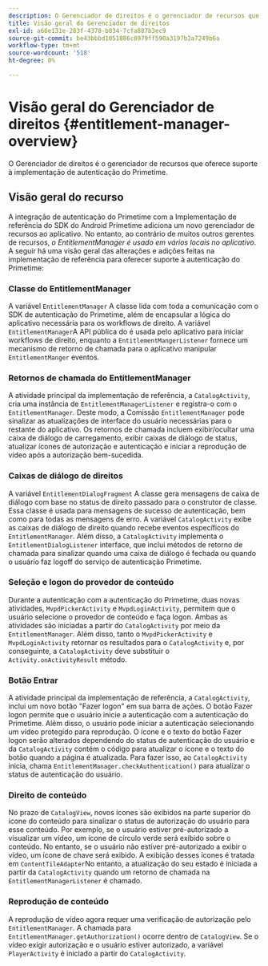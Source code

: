 ```yaml
---
description: O Gerenciador de direitos é o gerenciador de recursos que oferece suporte à implementação de autenticação do Primetime.
title: Visão geral do Gerenciador de direitos
exl-id: a66e131e-283f-4378-b834-7cfa887b3ec9
source-git-commit: be43bbbd1051886c8979ff590a3197b2a7249b6a
workflow-type: tm+mt
source-wordcount: '518'
ht-degree: 0%

---
```


# Visão geral do Gerenciador de direitos {#entitlement-manager-overview}

O Gerenciador de direitos é o gerenciador de recursos que oferece suporte à implementação de autenticação do Primetime.

## Visão geral do recurso

A integração de autenticação do Primetime com a Implementação de referência do SDK do Android Primetime adiciona um novo gerenciador de recursos ao aplicativo. No entanto, ao contrário de muitos outros gerentes de recursos, *o EntitlementManager é usado em vários locais no aplicativo*. A seguir há uma visão geral das alterações e adições feitas na implementação de referência para oferecer suporte à autenticação do Primetime:

### Classe do EntitlementManager

A variável `EntitlementManager` A classe lida com toda a comunicação com o SDK de autenticação do Primetime, além de encapsular a lógica do aplicativo necessária para os workflows de direito. A variável `EntitlementManager`A API pública do é usada pelo aplicativo para iniciar workflows de direito, enquanto a `EntitlementMangerListener` fornece um mecanismo de retorno de chamada para o aplicativo manipular `EntitlementManger` eventos.

### Retornos de chamada do EntitlementManager

A atividade principal da implementação de referência, a `CatalogActivity`, cria uma instância de `EntitlementManagerListener` e registra-o com o `EntitlementManager`. Deste modo, a Comissão `EntitlementManager` pode sinalizar as atualizações de interface do usuário necessárias para o restante do aplicativo. Os retornos de chamada incluem exibir/ocultar uma caixa de diálogo de carregamento, exibir caixas de diálogo de status, atualizar ícones de autorização e autenticação e iniciar a reprodução de vídeo após a autorização bem-sucedida.

### Caixas de diálogo de direitos

A variável `EntitlementDialogFragment` A classe gera mensagens de caixa de diálogo com base no status de direito passado para o construtor de classe. Essa classe é usada para mensagens de sucesso de autenticação, bem como para todas as mensagens de erro. A variável `CatalogActivity` exibe as caixas de diálogo de direito quando recebe eventos específicos do `EntitlementManager`. Além disso, a `CatalogActivity` implementa o `EntitlementDialogListener` interface, que inclui métodos de retorno de chamada para sinalizar quando uma caixa de diálogo é fechada ou quando o usuário faz logoff do serviço de autenticação Primetime.

### Seleção e logon do provedor de conteúdo

Durante a autenticação com a autenticação do Primetime, duas novas atividades, `MvpdPickerActivity` e `MvpdLoginActivity`, permitem que o usuário selecione o provedor de conteúdo e faça logon. Ambas as atividades são iniciadas a partir do `CatalogActivity` por meio da `EntitlementManager`. Além disso, tanto o `MvpdPickerActivity` e `MvpdLoginActivity` retornar os resultados para o `CatalogActivity` e, por conseguinte, a `CatalogActivity` deve substituir o `Activity.onActivityResult` método.

### Botão Entrar

A atividade principal da implementação de referência, a `CatalogActivity`, inclui um novo botão &quot;Fazer logon&quot; em sua barra de ações. O botão Fazer logon permite que o usuário inicie a autenticação com a autenticação do Primetime. Além disso, o usuário pode iniciar a autenticação selecionando um vídeo protegido para reprodução. O ícone e o texto do botão Fazer logon serão alterados dependendo do status de autenticação do usuário e da `CatalogActivity` contém o código para atualizar o ícone e o texto do botão quando a página é atualizada. Para fazer isso, ao `CatalogActivity` inicia, chama `EntitlementManager.checkAuthentication()` para atualizar o status de autenticação do usuário.

### Direito de conteúdo

No prazo de `CatalogView`, novos ícones são exibidos na parte superior do ícone do conteúdo para sinalizar o status de autorização do usuário para esse conteúdo. Por exemplo, se o usuário estiver pré-autorizado a visualizar um vídeo, um ícone de círculo verde será exibido sobre o conteúdo. No entanto, se o usuário não estiver pré-autorizado a exibir o vídeo, um ícone de chave será exibido. A exibição desses ícones é tratada em `ContentTileAdapter`No entanto, a atualização do seu estado é iniciada a partir da `CatalogActivity` quando um retorno de chamada na `EntitlementManagerListener` é chamado.

### Reprodução de conteúdo

A reprodução de vídeo agora requer uma verificação de autorização pelo `EntitlementManager`. A chamada para `EntitlementManager.getAuthorization()` ocorre dentro de `CatalogView`. Se o vídeo exigir autorização e o usuário estiver autorizado, a variável `PlayerActivity` é iniciado a partir do `CatalogActivity`.
